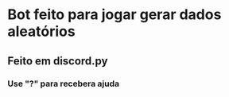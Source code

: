 # Bot feito para jogar gerar dados aleatórios
## Feito em discord.py
### Use "?" para recebera ajuda